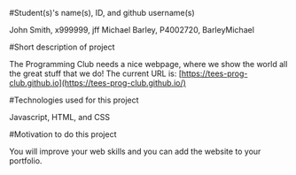 #Student(s)'s name(s), ID, and github username(s)

John Smith, x999999, jff
Michael Barley, P4002720, BarleyMichael 

#Short description of project

The Programming Club needs a nice webpage, where we show the world all the great stuff that we do!
The current URL is: [https://tees-prog-club.github.io](https://tees-prog-club.github.io/)

#Technologies used for this project

Javascript, HTML, and CSS

#Motivation to do this project

You will improve your web skills and you can add the website to your portfolio.
